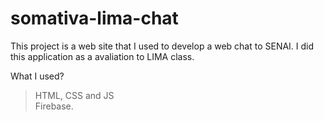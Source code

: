 # somativa-lima-chat

This project is a web site that I used to develop a web chat to SENAI.
I did this application as a avaliation to LIMA class.

What I used?

> HTML, CSS and JS <br>
> Firebase.
